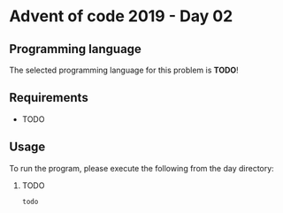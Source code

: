 # Advent of code 2019 - Day 02

## Programming language

The selected programming language for this problem is **TODO**!

## Requirements

- TODO

## Usage

To run the program, please execute the following from the day directory:

1. TODO
    ```bash
    todo
    ```
